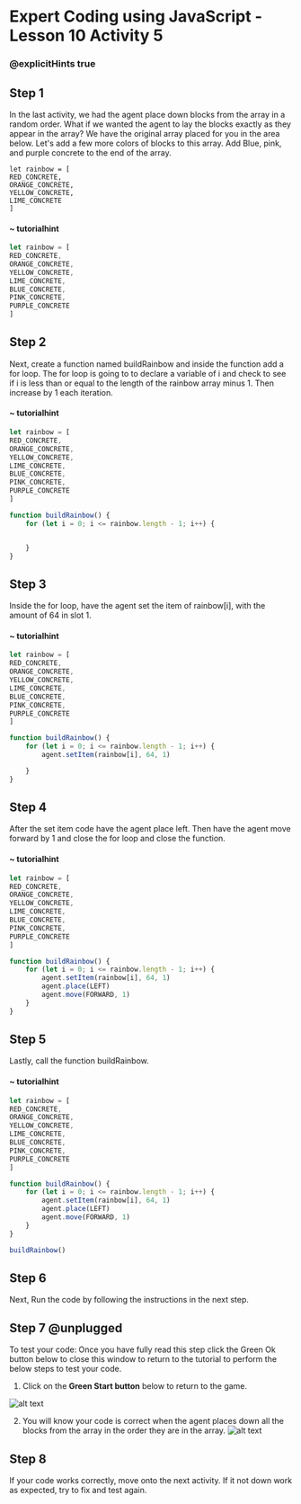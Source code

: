 # Expert Coding using JavaScript - Lesson 10 Activity 5

### @explicitHints true

## Step 1 

In the last activity, we had the agent place down blocks from the array in a random order. What if we wanted the agent to lay the blocks exactly as they appear in the array? 
We have the original array placed for you in the area below. 
Let's add a few more colors of blocks to this array.  Add Blue, pink, and purple concrete to the end of the array. 

```template
let rainbow = [
RED_CONCRETE,
ORANGE_CONCRETE,
YELLOW_CONCRETE,
LIME_CONCRETE
]
```
#### ~ tutorialhint

```javascript
let rainbow = [
RED_CONCRETE,
ORANGE_CONCRETE,
YELLOW_CONCRETE,
LIME_CONCRETE,
BLUE_CONCRETE,
PINK_CONCRETE,
PURPLE_CONCRETE
]
```

## Step 2
Next, create a function named buildRainbow and inside the function add a for loop. The for loop is going to to declare a variable of i and check to see if i is less than or equal to the length of the rainbow array minus 1.  Then increase by 1 each iteration. 

#### ~ tutorialhint

```javascript
let rainbow = [
RED_CONCRETE,
ORANGE_CONCRETE,
YELLOW_CONCRETE,
LIME_CONCRETE,
BLUE_CONCRETE,
PINK_CONCRETE,
PURPLE_CONCRETE
]

function buildRainbow() {
    for (let i = 0; i <= rainbow.length - 1; i++) {


    }
}


```

## Step 3
Inside the for loop, have the agent set the item of rainbow[i], with the amount of 64 in slot 1. 


#### ~ tutorialhint

```javascript
let rainbow = [
RED_CONCRETE,
ORANGE_CONCRETE,
YELLOW_CONCRETE,
LIME_CONCRETE,
BLUE_CONCRETE,
PINK_CONCRETE,
PURPLE_CONCRETE
]

function buildRainbow() {
    for (let i = 0; i <= rainbow.length - 1; i++) {
        agent.setItem(rainbow[i], 64, 1)

    }
}


```

## Step 4
After the set item code have the agent place left. 
Then have the agent move forward by 1 and close the for loop and close the function. 
#### ~ tutorialhint

```javascript
let rainbow = [
RED_CONCRETE,
ORANGE_CONCRETE,
YELLOW_CONCRETE,
LIME_CONCRETE,
BLUE_CONCRETE,
PINK_CONCRETE,
PURPLE_CONCRETE
]

function buildRainbow() {
    for (let i = 0; i <= rainbow.length - 1; i++) {
        agent.setItem(rainbow[i], 64, 1)
        agent.place(LEFT)
        agent.move(FORWARD, 1)
    }
}


```

## Step 5
Lastly, call the function buildRainbow. 

#### ~ tutorialhint
```javascript
let rainbow = [
RED_CONCRETE,
ORANGE_CONCRETE,
YELLOW_CONCRETE,
LIME_CONCRETE,
BLUE_CONCRETE,
PINK_CONCRETE,
PURPLE_CONCRETE
]

function buildRainbow() {
    for (let i = 0; i <= rainbow.length - 1; i++) {
        agent.setItem(rainbow[i], 64, 1)
        agent.place(LEFT)
        agent.move(FORWARD, 1)
    }
}

buildRainbow()
```

## Step 6
Next, Run the code by following the instructions in the next step.


## Step 7 @unplugged
To test your code:
Once you have fully read this step click the Green Ok button below to close this window to return to the tutorial to perform the below steps to test your code.

1. Click on the **Green Start button** below to return to the game.



![alt text](https://expertjs.codingcredentials.com/Lesson1/1.1/1.JPG?raw=true  "Start")

2.  You will know your code is correct when the agent places down all the blocks from the array in the order they are in the array. 
   ![alt text](https://expertjs.codingcredentials.com/Lesson10/10.2/10.2e.png?raw=true  "code")

## Step 8
 If your code works correctly, move onto the next activity. 
 If it not down work as expected, try to fix and test again.
